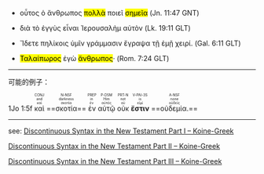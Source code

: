 - οὗτος ὁ ἄνθρωπος <mark>πολλὰ</mark> ποιεῖ <mark>σημεῖα</mark> (Jn. 11:47 GNT)

- διὰ τὸ ἐγγὺς εἶναι Ἰερουσαλὴμ αὐτὸν (Lk. 19:11 GLT)

- Ἴδετε πηλίκοις ὑμῖν γράμμασιν ἔγραψα τῇ ἐμῇ χειρί. (Gal. 6:11 GLT)

- <mark>Ταλαίπωρος</mark> ἐγὼ <mark>ἄνθρωπος</mark>·  (Rom. 7:24 GLT)


--- 
可能的例子：

<rt>1Jo 1:5f</rt> <RUBY><ruby><ruby>καὶ<rt>καί</rt></ruby><rt>and</rt></ruby><rt>CONJ</rt></RUBY> <RUBY><ruby><ruby>==σκοτία==<rt>σκοτία</rt></ruby><rt>darkness</rt></ruby><rt>N-NSF</rt></RUBY> <RUBY><ruby><ruby>ἐν<rt>ἐν</rt></ruby><rt>in</rt></ruby><rt>PREP</rt></RUBY> <RUBY><ruby><ruby>αὐτῷ<rt>αὐτός</rt></ruby><rt>Him</rt></ruby><rt>P-DSM</rt></RUBY> <RUBY><ruby><ruby>οὐκ<rt>οὐ</rt></ruby><rt>not</rt></ruby><rt>PRT-N</rt></RUBY> <RUBY><ruby><ruby><strong>ἔστιν</strong><rt>εἰμί</rt></ruby><rt>is</rt></ruby><rt>V-PAI-3S</rt></RUBY> <RUBY><ruby><ruby>==οὐδεμία.==<rt>οὐδείς</rt></ruby><rt>none</rt></ruby><rt>A-NSF</rt></RUBY> 

---
see:
[Discontinuous Syntax in the New Testament Part I – Koine-Greek](https://koine-greek.com/2008/11/01/discontinuous-syntax-in-the-new-testament-part-i/)

[Discontinuous Syntax in the New Testament Part II – Koine-Greek](https://koine-greek.com/2008/11/08/discontinuous-syntax-in-the-new-testament-part-ii/)

[Discontinuous Syntax in the New Testament Part III – Koine-Greek](https://koine-greek.com/2008/11/17/discontinuous-syntax-in-the-new-testament-part-iii/)